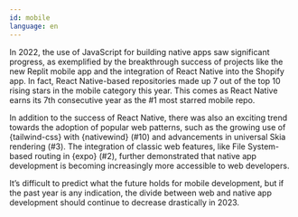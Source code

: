 ```yaml
---
id: mobile  
language: en
---
```


In 2022, the use of JavaScript for building native apps saw significant progress, as exemplified by the breakthrough success of projects like the new Replit mobile app and the integration of React Native into the Shopify app. In fact, React Native-based repositories made up 7 out of the top 10 rising stars in the mobile category this year. This comes as React Native earns its 7th consecutive year as the #1 most starred mobile repo.

In addition to the success of React Native, there was also an exciting trend towards the adoption of popular web patterns, such as the growing use of {tailwind-css} with {nativewind} (#10) and advancements in universal Skia rendering (#3). The integration of classic web features, like File System-based routing in {expo} (#2), further demonstrated that native app development is becoming increasingly more accessible to web developers. 

It’s difficult to predict what the future holds for mobile development, but if the past year is any indication, the divide between web and native app development should continue to decrease drastically in 2023.